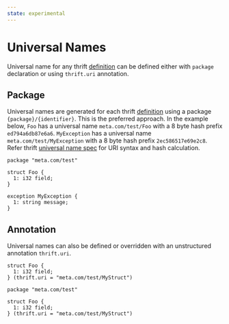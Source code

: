 ```yaml
---
state: experimental
---
```


# Universal Names

Universal name for any thrift [definition](../idl/idl-reference#type-definitions) can be defined either with `package` declaration or using `thrift.uri` annotation.

## Package
Universal names are generated for each thrift [definition](../idl/idl-reference#type-definitions) using a package `{package}/{identifier}`. This is the preferred approach. In the example below, `Foo` has a universal name `meta.com/test/Foo` with a 8 byte hash prefix `ed794a6db87e6a6`. `MyException` has a universal name `meta.com/test/MyException` with a 8 byte hash prefix `2ec586517e69e2c8`. Refer thrift [universal name spec](../spec/definition/universal-name) for URI syntax and hash calculation.

```
package "meta.com/test"

struct Foo {
  1: i32 field;
}

exception MyException {
  1: string message;
}

```

## Annotation
Universal names can also be defined or overridden with an unstructured annotation `thrift.uri`.

```
struct Foo {
  1: i32 field;
} (thrift.uri = "meta.com/test/MyStruct")
```

```
package "meta.com/test"

struct Foo {
  1: i32 field;
} (thrift.uri = "meta.com/test/MyStruct")
```
